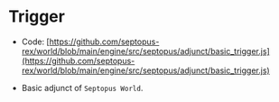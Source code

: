 # Trigger

* Code: [https://github.com/septopus-rex/world/blob/main/engine/src/septopus/adjunct/basic_trigger.js](https://github.com/septopus-rex/world/blob/main/engine/src/septopus/adjunct/basic_trigger.js)

* Basic adjunct of `Septopus World`.